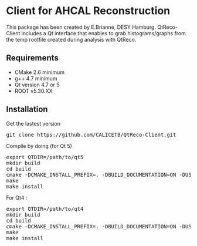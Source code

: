 
# Client for AHCAL Reconstruction

This package has been created by E.Brianne, DESY Hamburg.
QtReco-Client includes a Qt interface that enables to grab histograms/graphs from the temp rootfile created during analysis with QtReco.

## Requirements

* CMake 2.6 minimum
* g++ 4.7 minimum
* Qt version 4.7 or 5 
* ROOT v5.30.XX

## Installation

Get the lastest version
<pre>
git clone https://github.com/CALICETB/QtReco-Client.git
</pre>

Compile by doing (for Qt 5)
<pre>
export QTDIR=/path/to/qt5
mkdir build
cd build
cmake -DCMAKE_INSTALL_PREFIX=. -DBUILD_DOCUMENTATION=ON -DUSE_GIT=ON -DWITH_QT5=ON ..
make
make install
</pre>

For Qt4 :
<pre>
export QTDIR=/path/to/qt4
mkdir build
cd build
cmake -DCMAKE_INSTALL_PREFIX=. -DBUILD_DOCUMENTATION=ON -DUSE_GIT=ON -DWITH_QT5=OFF ..
make
make install
</pre>



